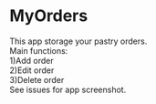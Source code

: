 # MyOrders  
This app storage your pastry orders.  
Main functions:  
1)Add order  
2)Edit order  
3)Delete order  
See issues for app screenshot.  
